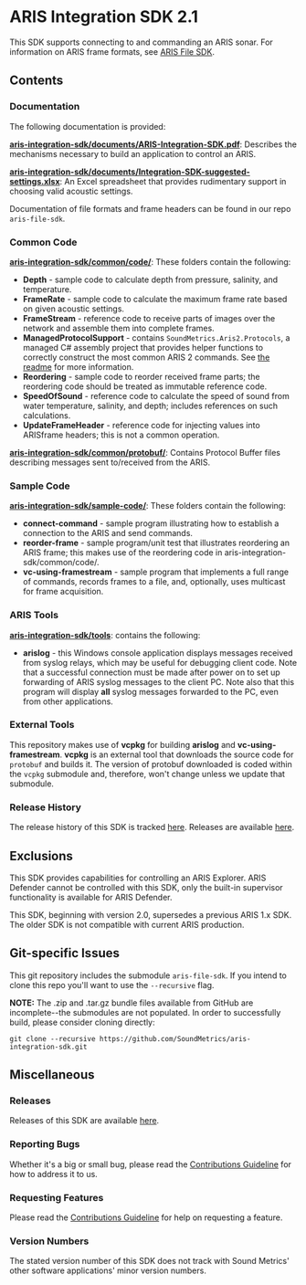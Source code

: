# ARIS Integration SDK 2.1
This SDK supports connecting to and commanding an ARIS sonar.
For information on ARIS frame formats, see [ARIS File SDK](https://github.com/SoundMetrics/aris-file-sdk).

## Contents

### Documentation
The following documentation is provided:

**[aris-integration-sdk/documents/ARIS-Integration-SDK.pdf](documents/ARIS-Integration-SDK.pdf)**:
Describes the mechanisms necessary to build an application to control an ARIS.

**[aris-integration-sdk/documents/Integration-SDK-suggested-settings.xlsx](documents/Integration-SDK-suggested-settings.xlsx)**:
An Excel spreadsheet that provides rudimentary support in choosing valid acoustic settings.

Documentation of file formats and frame headers can be found in our repo `aris-file-sdk`.

### Common Code

**[aris-integration-sdk/common/code/](common/code/)**: These folders contain the following:

- **Depth** - sample code to calculate depth from pressure, salinity, and temperature.
- **FrameRate** - sample code to calculate the maximum frame rate based on given acoustic settings.
- **FrameStream** - reference code to receive parts of images over the network and assemble them into complete frames.
- **ManagedProtocolSupport** - contains `SoundMetrics.Aris2.Protocols`, a managed C# assembly project that provides helper functions to correctly construct the most common ARIS 2 commands. See [the readme](common/code/ManagedProtocolSupport/README.md) for more information.
- **Reordering** - sample code to reorder received frame parts; the reordering code should be treated as immutable reference code.
- **SpeedOfSound** - reference code to calculate the speed of sound from water temperature, salinity, and depth; includes references on such calculations.
- **UpdateFrameHeader** - reference code for injecting values into ARISframe headers; this is not a common operation.

**[aris-integration-sdk/common/protobuf/](common/protobuf/)**:
Contains Protocol Buffer files describing messages sent to/received from the ARIS.

### Sample Code

**[aris-integration-sdk/sample-code/](sample-code/)**: These folders contain the following:

- **connect-command** - sample program illustrating how to establish a connection to the ARIS and send commands.
- **reorder-frame** - sample program/unit test that illustrates reordering an ARIS frame; this makes use of the reordering code in aris-integration-sdk/common/code/.
- **vc-using-framestream** - sample program that implements a full range of commands, records frames to a file, and, optionally, uses multicast for frame acquisition.

### ARIS Tools

**[aris-integration-sdk/tools](tools/)**: contains the following:

- **arislog** - this Windows console application displays messages received from syslog relays, which may be useful for debugging client code. Note that a successful connection must be made after power on to set up forwarding of ARIS syslog messages to the client PC. Note also that this program will display **all** syslog messages forwarded to the PC, even from other applications.

### External Tools

This repository makes use of **vcpkg** for building **arislog** and **vc-using-framestream**. **vcpkg** is an external tool that downloads the source code for `protobuf` and builds it. The version of protobuf downloaded is coded within the `vcpkg` submodule and, therefore, won't change unless we update that submodule.

### Release History
The release history of this SDK is tracked [here](release-history.md). Releases are available [here](https://github.com/SoundMetrics/aris-integration-sdk/releases).

## Exclusions
This SDK provides capabilities for controlling an ARIS Explorer. ARIS Defender cannot be controlled with this SDK, only the built-in supervisor functionality is available for ARIS Defender.

This SDK, beginning with version 2.0, supersedes a previous ARIS 1.x SDK. The older SDK is not compatible with current ARIS production.

## Git-specific Issues
This git repository includes the submodule `aris-file-sdk`. If you intend to clone this repo
you'll want to use the `--recursive` flag.

**NOTE:**
The .zip and .tar.gz bundle files available from GitHub are incomplete--the submodules are not populated. In order to successfully build, please consider cloning directly:

    git clone --recursive https://github.com/SoundMetrics/aris-integration-sdk.git

## Miscellaneous

### Releases

Releases of this SDK are available [here](https://github.com/SoundMetrics/aris-integration-sdk/releases).

### Reporting Bugs

Whether it's a big or small bug, please read the
[Contributions Guideline](CONTRIBUTING.md) for how to address it to us.

### Requesting Features

Please read the [Contributions Guideline](CONTRIBUTING.md) for help on requesting a feature.

### Version Numbers
The stated version number of this SDK does not track with Sound Metrics' other software applications' minor version numbers.
